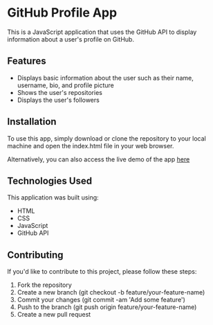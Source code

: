 # GitHub Profile App

This is a JavaScript application that uses the GitHub API to display information about a user's profile on GitHub.

## Features

- Displays basic information about the user such as their name, username, bio, and profile picture
- Shows the user's repositories
- Displays the user's followers

## Installation

To use this app, simply download or clone the repository to your local machine and open the index.html file in your web browser.

Alternatively, you can also access the live demo of the app [here](https://ritu84.github.io/Github-Profile/)

## Technologies Used

This application was built using:

- HTML
- CSS
- JavaScript
- GitHub API

## Contributing

If you'd like to contribute to this project, please follow these steps:

1. Fork the repository
2. Create a new branch (git checkout -b feature/your-feature-name)
3. Commit your changes (git commit -am 'Add some feature')
4. Push to the branch (git push origin feature/your-feature-name)
5. Create a new pull request


